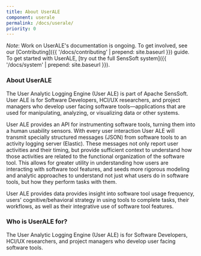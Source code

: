 ```yaml
---
title: About UserALE
component: userale
permalink: /docs/userale/
priority: 0
---
```


*Note*: Work on UserALE's documentation is ongoing.  To get involved, see our [Contributing]({{ '/docs/contributing' | prepend: site.baseurl }}) guide.  To get started with UserALE, [try out the full SensSoft system]({{ '/docs/system' | prepend: site.baseurl }}).  

### About UserALE

The User Analytic Logging Engine (User ALE) is part of Apache SensSoft. User ALE is for Software Developers, HCI/UX researchers, and project managers who develop user facing software tools—applications that are used for manipulating, analyzing, or visualizing data or other systems.

User ALE provides an API for instrumenting software tools, turning them into a human usability sensors. With every user interaction User ALE will transmit specially structured messages (JSON) from software tools to an activity logging server (Elastic). These messages not only report user activities and their timing, but provide sufficient context to understand how those activities are related to the functional organization of the software tool. This allows for greater utility in understanding how users are interacting with software tool features, and seeds more rigorous modeling and analytic approaches to understand not just what users do in software tools, but how they perform tasks with them.

User ALE provides data provides insight into software tool usage frequency, users' cognitive/behavioral strategy in using tools to complete tasks, their workflows, as well as their integrative use of software tool features.


### Who is UserALE for?

The User Analytic Logging Engine (User ALE) is for Software Developers, HCI/UX researchers, and project managers who develop user facing software tools.

